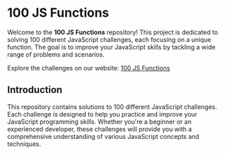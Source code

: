 # 100 JS Functions

Welcome to the **100 JS Functions** repository! This project is dedicated to solving 100 different JavaScript challenges, each focusing on a unique function. The goal is to improve your JavaScript skills by tackling a wide range of problems and scenarios.

Explore the challenges on our website: [100 JS Functions](https://www.100jsfunctions.com/)

## Introduction

This repository contains solutions to 100 different JavaScript challenges. Each challenge is designed to help you practice and improve your JavaScript programming skills. Whether you're a beginner or an experienced developer, these challenges will provide you with a comprehensive understanding of various JavaScript concepts and techniques.

